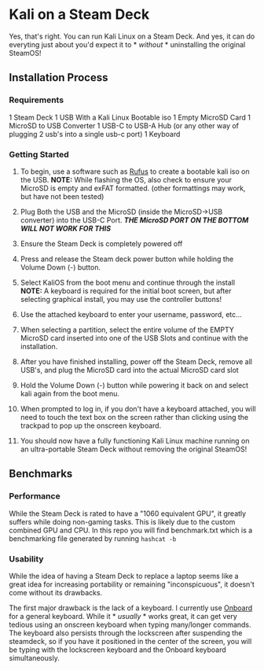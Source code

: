 # Kali on a Steam Deck

Yes, that's right. You can run Kali Linux on a Steam Deck. 
And yes, it can do everyting just about you'd expect it to * *without* * uninstalling the original SteamOS!

## Installation Process

### Requirements

 1 Steam Deck
 1 USB With a Kali Linux Bootable iso
 1 Empty MicroSD Card
 1 MicroSD to USB Converter
 1 USB-C to USB-A Hub (or any other way of plugging 2 usb's into a single usb-c port)
 1 Keyboard

### Getting Started

 1. To begin, use a software such as [Rufus](https://rufus.ie/en/) to create a bootable kali iso on the USB.
    **NOTE:** While flashing the OS, also check to ensure your MicroSD is empty and exFAT formatted. (other formattings may work, but have not been tested)

 2. Plug Both the USB and the MicroSD (inside the MicroSD->USB converter) into the USB-C Port. 
    ***THE MicroSD PORT ON THE BOTTOM WILL NOT WORK FOR THIS***
 
 3. Ensure the Steam Deck is completely powered off
 
 4. Press and release the Steam deck power button while holding the Volume Down (-) button.
 
 5. Select KaliOS from the boot menu and continue through the install
    **NOTE:** A keyboard is required for the initial boot screen, but after selecting graphical install, you may use the controller buttons!
    
 6. Use the attached keyboard to enter your username, password, etc...
 
 7. When selecting a partition, select the entire volume of the EMPTY MicroSD card inserted into one of the USB Slots and continue with the installation.

 8. After you have finished installing, power off the Steam Deck, remove all USB's, and plug the MicroSD card into the actual MicroSD card slot
 
 9. Hold the Volume Down (-) button while powering it back on and select kali again from the boot menu.

 10. When prompted to log in, if you don't have a keyboard attached, you will need to touch the text box on the screen rather than clicking using the trackpad to pop up the onscreen keyboard.
 
 11. You should now have a fully functioning Kali Linux machine running on an ultra-portable Steam Deck without removing the original SteamOS!




## Benchmarks

### Performance 

While the Steam Deck is rated to have a "1060 equivalent GPU", it greatly suffers while doing non-gaming tasks. This is likely due to the custom combined GPU and CPU.
In this repo you will find benchmark.txt which is a benchmarking file generated by running 
`hashcat -b`

### Usability

While the idea of having a Steam Deck to replace a laptop seems like a great idea for increasing portability or remaining "inconspicuous", it doesn't come without its drawbacks.

The first major drawback is the lack of a keyboard. I currently use [Onboard](https://launchpad.net/onboard) for a general keyboard. While it * *usually* * works great, it can get very tedious using an onscreen keyboard when typing many/longer commands. The keyboard also persists through the lockscreen after suspending the steamdeck, so if you have it positioned in the center of the screen, you will be typing with the lockscreen keyboard and the Onboard keyboard simultaneously.
